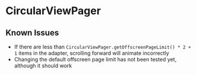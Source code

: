 # CircularViewPager

## Known Issues
  - If there are less than `CircularViewPager.getOffscreenPageLimit() * 2 + 1` items in the adapter, scrolling forward will animate incorrectly
  - Changing the default offscreen page limit has not been tested yet, although it should work